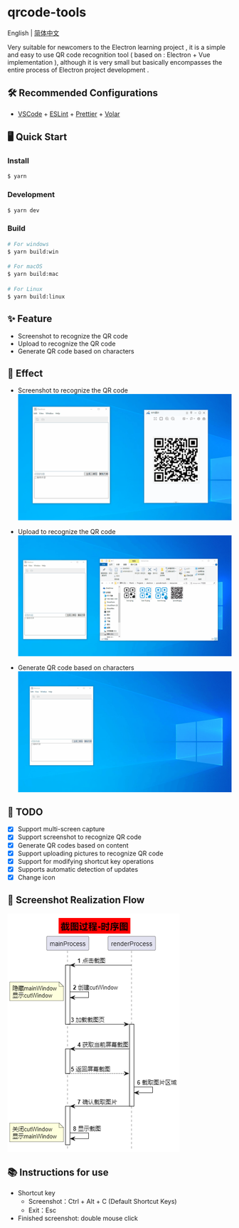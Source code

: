 # qrcode-tools

English | [简体中文](./README_zh-CN.md)

Very suitable for newcomers to the Electron learning project , it is a simple and easy to use QR code recognition tool ( based on : Electron + Vue implementation ), although it is very small but basically encompasses the entire process of Electron project development .

## 🛠️ Recommended Configurations

- [VSCode](https://code.visualstudio.com/) + [ESLint](https://marketplace.visualstudio.com/items?itemName=dbaeumer.vscode-eslint) + [Prettier](https://marketplace.visualstudio.com/items?itemName=esbenp.prettier-vscode) + [Volar](https://marketplace.visualstudio.com/items?itemName=Vue.volar)

## 🖥️ Quick Start

### Install

```bash
$ yarn
```

### Development

```bash
$ yarn dev
```

### Build 

```bash
# For windows
$ yarn build:win

# For macOS
$ yarn build:mac

# For Linux
$ yarn build:linux
```

## ✨ Feature
- Screenshot to recognize the QR code
- Upload to recognize the QR code
- Generate QR code based on characters

## 🎯 Effect
- Screenshot to recognize the QR code
  ![截图识别二维码](./docs/截图识别二维码.gif)

- Upload to recognize the QR code
  ![上传识别二维码](./docs/上传识别二维码.gif)

- Generate QR code based on characters
  ![根据字符生成二维码](./docs/根据字符生成二维码.gif)

## 📝 TODO
- [x] Support multi-screen capture
- [x] Support screenshot to recognize QR code
- [x] Generate QR codes based on content
- [x] Support uploading pictures to recognize QR code
- [x] Support for modifying shortcut key operations
- [x] Supports automatic detection of updates
- [x] Change icon

## 📸 Screenshot Realization Flow
![](./docs/截图过程.png)

## 📚 Instructions for use
- Shortcut key
  - Screenshot：Ctrl + Alt + C (Default Shortcut Keys)
  - Exit：Esc
- Finished screenshot: double mouse click

